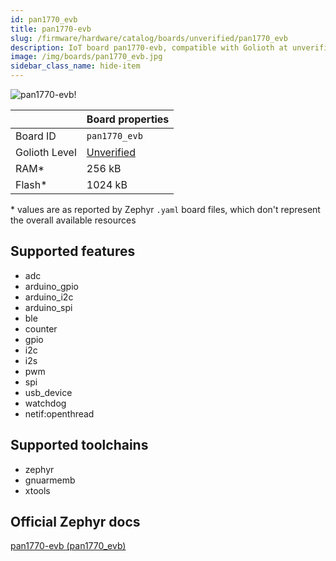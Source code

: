 ```yaml
---
id: pan1770_evb
title: pan1770-evb
slug: /firmware/hardware/catalog/boards/unverified/pan1770_evb
description: IoT board pan1770-evb, compatible with Golioth at unverified level.
image: /img/boards/pan1770_evb.jpg
sidebar_class_name: hide-item
---
```


[//]: # (This is an auto-generated file, do not edit! Changes to it will be lost upon re-generation)

![pan1770-evb!](/img/boards/pan1770_evb.jpg "pan1770-evb")

|                | Board properties     |
| -------------  | -------------------- |
| Board ID       | `pan1770_evb` |
| Golioth Level  | [Unverified](/firmware/hardware#unverified-boards) |
| RAM*           | 256 kB |
| Flash*         | 1024 kB |

\* values are as reported by Zephyr `.yaml` board files, which don't represent the overall available resources



## Supported features

* adc
* arduino_gpio
* arduino_i2c
* arduino_spi
* ble
* counter
* gpio
* i2c
* i2s
* pwm
* spi
* usb_device
* watchdog
* netif:openthread

## Supported toolchains

* zephyr
* gnuarmemb
* xtools

## Official Zephyr docs

[pan1770-evb (pan1770_evb)](https://docs.zephyrproject.org/latest/boards/panasonic/pan1770_evb/doc/index.html)

